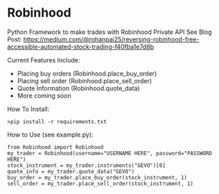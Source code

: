 # Robinhood
Python Framework to make trades with Robinhood Private API
See Blog Post: https://medium.com/@rohanpai25/reversing-robinhood-free-accessible-automated-stock-trading-f40fba1e7d8b

Current Features Include:
- Placing buy orders (Robinhood.place_buy_order)
- Placing sell order (Robinhood.place_sell_order)
- Quote Information (Robinhood.quote_data)
- More coming soon

How To Install:

    >pip install -r requirements.txt

How to Use (see example.py):

    from Robinhood import Robinhood
    my_trader = Robinhood(username="USERNAME HERE", password="PASSWORD HERE")
    stock_instrument = my_trader.instruments("GEVO")[0]
    quote_info = my_trader.quote_data("GEVO")
    buy_order = my_trader.place_buy_order(stock_instrument, 1)
    sell_order = my_trader.place_sell_order(stock_instrument, 1)
